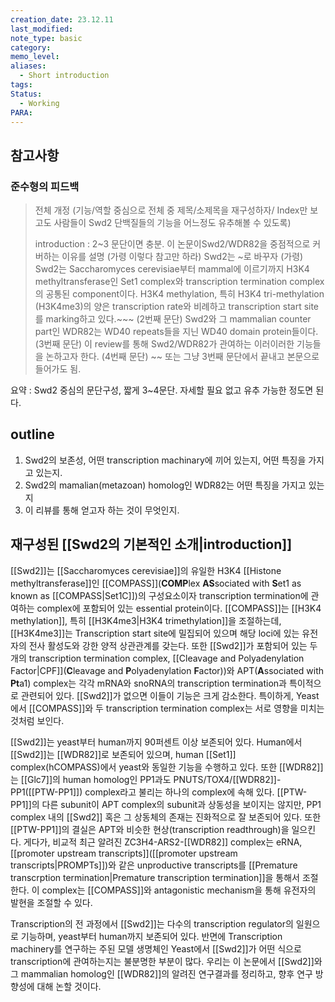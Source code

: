 ```yaml
---
creation_date: 23.12.11
last_modified: 
note_type: basic
category: 
memo_level: 
aliases:
  - Short introduction
tags: 
Status:
  - Working
PARA: 
---
```

## 참고사항

### 준수형의 피드백
> 전체 개정 (기능/역할 중심으로 전체 중 제목/소제목을 재구성하자/ Index만 보고도 사람들이 Swd2 단백질들의 기능을 어느정도 유추해볼 수 있도록)
> 
> introduction : 2~3 문단이면 충분. 이 논문이Swd2/WDR82을 중점적으로 커버하는 이유를 설명
>(가령 이렇다 참고만 하라)
>Swd2는 ~로 바꾸자
>(가령) Swd2는 Saccharomyces cerevisiae부터 mammal에 이르기까지 H3K4 methyltransferase인 Set1 complex와 transcription termination complex의 공통된 component이다. H3K4 methylation, 특히 H3K4 tri-methylation (H3K4me3)의 양은 transcription rate와 비례하고 transcription start site를 marking하고 있다.~~~
>(2번째 문단) Swd2와 그 mammalian counter part인 WDR82는 WD40 repeats들을 지닌 WD40 domain protein들이다.
>(3번째 문단) 이 review를 통해 Swd2/WDR82가 관여하는 이러이러한 기능들을 논하고자 한다.
>(4번째 문단) ~~ 또는 그냥 3번째 문단에서 끝내고 본문으로 들어가도 됨.

요약 : Swd2 중심의 문단구성, 짧게 3~4문단. 자세할 필요 없고 유추 가능한 정도면 된다.

## outline
1. Swd2의 보존성, 어떤 transcription machinary에 끼어 있는지, 어떤 특징을 가지고 있는지.
2. Swd2의 mamalian(metazoan) homolog인 WDR82는 어떤 특징을 가지고 있는지
3. 이 리뷰를 통해 얻고자 하는 것이 무엇인지.

## 재구성된 [[Swd2의 기본적인 소개|introduction]]

[[Swd2]]는 [[Saccharomyces cerevisiae]]의 유일한 H3K4 [[Histone methyltransferase]]인 [[COMPASS]](**COMP**lex **AS**sociated with **S**et1 as known as [[COMPASS|Set1C]])의 구성요소이자 transcription termination에 관여하는 complex에 포함되어 있는 essential protein이다. [[COMPASS]]는 [[H3K4 methylation]], 특히 [[H3K4me3|H3K4 trimethylation]]을 조절하는데, [[H3K4me3]]는 Transcription start site에 밀집되어 있으며 해당 loci에 있는 유전자의 전사 활성도와 강한 양적 상관관계를 갖는다. 또한 [[Swd2]]가 포함되어 있는 두개의 transcription termination complex, [[Cleavage and Polyadenylation Factor|CPF]](**C**leavage and **P**olyadenylation **F**actor))와 APT(**A**ssociated with **Pt**a1) complex는 각각 mRNA와 snoRNA의 transcription termination과 특이적으로 관련되어 있다. [[Swd2]]가 없으면 이들이 기능은 크게 감소한다. 특이하게, Yeast에서 [[COMPASS]]와 두 transcription termination complex는 서로 영향을 미치는 것처럼 보인다.

[[Swd2]]는 yeast부터 human까지 90퍼센트 이상 보존되어 있다. Human에서 [[Swd2]]는 [[WDR82]]로 보존되어 있으며, human [[Set1]] complex(hCOMPASS)에서 yeast와 동일한 기능을 수행하고 있다. 또한 [[WDR82]]는 [[Glc7]]의 human homolog인 PP1과도 PNUTS/TOX4/[[WDR82]]-PP1([[PTW-PP1]]) complex라고 불리는 하나의 complex에 속해 있다. [[PTW-PP1]]의 다른 subunit이 APT complex의 subunit과 상동성을 보이지는 않지만, PP1 complex 내의 [[Swd2]] 혹은 그 상동체의 존재는 진화적으로 잘 보존되어 있다. 또한 [[PTW-PP1]]의 결실은 APT와 비슷한 현상(transcription readthrough)을 일으킨다. 게다가, 비교적 최근 알려진 ZC3H4-ARS2-[[WDR82]] complex는 eRNA, [[promoter upstream transcripts]]([[promoter upstream transcripts|PROMPTs]])와 같은 unproductive transcripts를 [[Premature transcrption termination|Premature transcription termination]]을 통해서 조절한다. 이 complex는 [[COMPASS]]와 antagonistic mechanism을 통해 유전자의 발현을 조절할 수 있다.

Transcription의 전 과정에서 [[Swd2]]는 다수의 transcription regulator의 일원으로 기능하며, yeast부터 human까지 보존되어 있다. 반면에 Transcription machinery를 연구하는 주된 모델 생명체인 Yeast에서 [[Swd2]]가 어떤 식으로 transcription에 관여하는지는 불분명한 부분이 많다. 우리는 이 논문에서 [[Swd2]]와 그 mammalian homolog인 [[WDR82]]의 알려진 연구결과를 정리하고, 향후 연구 방향성에 대해 논할 것이다.